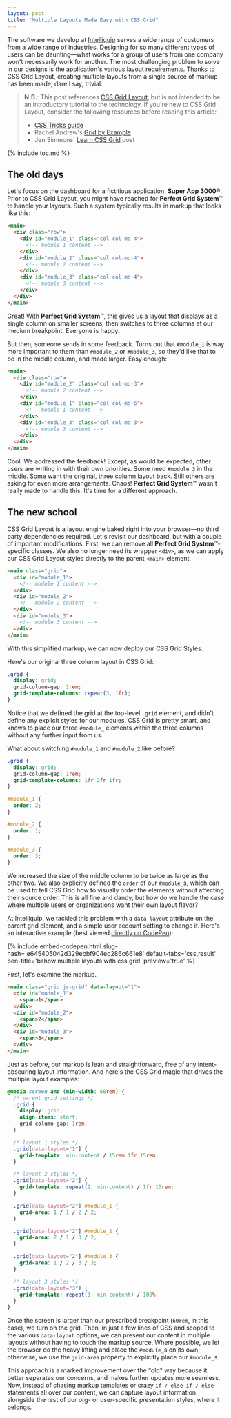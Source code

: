 ```yaml
---
layout: post
title: "Multiple Layouts Made Easy with CSS Grid"
---
```


The software we develop at [Intelliquip](https://intelliquip.com) serves a wide
range of customers from a wide range of industries. Designing for so many
different types of users can be daunting&mdash;what works for a group of users
from one company won't necessarily work for another. The most challenging
problem to solve in our designs is the application's various layout
requirements. Thanks to CSS Grid Layout, creating multiple layouts from a single
source of markup has been made, dare I say, trivial.

> **N.B.**: This post references [CSS Grid
> Layout](https://developer.mozilla.org/en-US/docs/Web/CSS/CSS_Grid_Layout), but
> is not intended to be an introductory tutorial to the technology. If you're
> new to CSS Grid Layout, consider the following resources before reading this
> article:
>
> - [CSS Tricks guide](https://css-tricks.com/snippets/css/complete-guide-grid/)
> - Rachel Andrew's [Grid by Example](https://gridbyexample.com/)
> - Jen Simmons' [Learn CSS
>   Grid](http://jensimmons.com/post/feb-27-2017/learn-css-grid) post

{% include toc.md %}

## The old days

Let's focus on the dashboard for a fictitious application, **Super App
3000**&reg;. Prior to CSS Grid Layout, you might have reached for **Perfect Grid
System**&trade; to handle your layouts. Such a system typically results in
markup that looks like this:

```html
<main>
  <div class="row">
    <div id="module_1" class="col col-md-4">
      <!-- module 1 content -->
    </div>
    <div id="module_2" class="col col-md-4">
      <!-- module 2 content -->
    </div>
    <div id="module_3" class="col col-md-4">
      <!-- module 3 content -->
    </div>
  </div>
</main>
```

Great! With **Perfect Grid System**&trade;, this gives us a layout that displays
as a single column on smaller screens, then switches to three columns at our
medium breakpoint. Everyone is happy.

But then, someone sends in some feedback. Turns out that `#module_1` is way more
important to them than `#module_2` or `#module_3`, so they'd like that to be in
the middle column, and made larger. Easy enough:

```html
<main>
  <div class="row">
    <div id="module_2" class="col col-md-3">
      <!-- module 2 content -->
    </div>
    <div id="module_1" class="col col-md-6">
      <!-- module 1 content -->
    </div>
    <div id="module_3" class="col col-md-3">
      <!-- module 3 content -->
    </div>
  </div>
</main>
```

Cool. We addressed the feedback! Except, as would be expected, other users are
writing in with their own priorities. Some need `#module_3` in the middle. Some
want the original, three column layout back. Still others are asking for even
more arrangements. Chaos! **Perfect Grid System**&trade; wasn't really made to
handle this. It's time for a different approach.

## The new school

CSS Grid Layout is a layout engine baked right into your browser&mdash;no third
party dependencies required. Let's revisit our dashboard, but with a couple of
important modifications. First, we can remove all **Perfect Grid
System**&trade;-specific classes. We also no longer need its wrapper `<div>`, as
we can apply our CSS Grid Layout styles directly to the parent `<main>` element.

```html
<main class="grid">
  <div id="module_1">
    <!-- module 1 content -->
  </div>
  <div id="module_2">
    <!-- module 2 content -->
  </div>
  <div id="module_3">
    <!-- module 3 content -->
  </div>
</main>
```

With this simplified markup, we can now deploy our CSS Grid Styles.

Here's our original three column layout in CSS Grid:

```css
.grid {
  display: grid;
  grid-column-gap: 1rem;
  grid-template-columns: repeat(3, 1fr);
}
```

Notice that we defined the grid at the top-level `.grid` element, and didn't
define any explicit styles for our modules. CSS Grid is pretty smart, and knows
to place our three `#module_` elements within the three columns without any
further input from us.

What about switching `#module_1` and `#module_2` like before?

```css
.grid {
  display: grid;
  grid-column-gap: 1rem;
  grid-template-columns: 1fr 2fr 1fr;
}

#module_1 {
  order: 2;
}

#module_2 {
  order: 1;
}

#module_3 {
  order: 3;
}
```

We increased the size of the middle column to be twice as large as the other
two. We also explicitly defined the `order` of our `#module_`s, which can be
used to tell CSS Grid how to visually order the elements without affecting their
source order. This is all fine and dandy, but how do we handle the case where
multiple users or organizations want their own layout flavor?

At Intelliquip, we tackled this problem with a `data-layout` attribute on the
parent grid element, and a simple user account setting to change it. Here's an
interactive example (best viewed [directly on
CodePen](https://codepen.io/bobbyshowalter/pen/e645405042d329ebbf904ed286c661e8?editors=0100)):

{% include embed-codepen.html slug-hash='e645405042d329ebbf904ed286c661e8'
default-tabs='css,result' pen-title='bshow multiple layouts with css grid'
preview='true' %}

First, let's examine the markup.

```html
<main class="grid js-grid" data-layout="1">
  <div id="module_1">
    <span>1</span>
  </div>
  <div id="module_2">
    <span>2</span>
  </div>
  <div id="module_3">
    <span>3</span>
  </div>
</main>
```

Just as before, our markup is lean and straightforward, free of any
intent-obscuring layout information. And here's the CSS Grid magic that drives
the multiple layout examples:

```css
@media screen and (min-width: 60rem) {
  /* parent grid settings */
  .grid {
    display: grid;
    align-items: start;
    grid-column-gap: 1rem;
  }

  /* layout 1 styles */
  .grid[data-layout="1"] {
    grid-template: min-content / 15rem 1fr 15rem;
  }

  /* layout 2 styles */
  .grid[data-layout="2"] {
    grid-template: repeat(2, min-content) / 1fr 15rem;
  }

  .grid[data-layout="2"] #module_1 {
    grid-area: 1 / 1 / 2 / 2;
  }

  .grid[data-layout="2"] #module_2 {
    grid-area: 2 / 1 / 3 / 2;
  }

  .grid[data-layout="2"] #module_3 {
    grid-area: 1 / 2 / 3 / 3;
  }

  /* layout 3 styles */
  .grid[data-layout="3"] {
    grid-template: repeat(3, min-content) / 100%;
  }
}
```

Once the screen is larger than our prescribed breakpoint (`60rem`, in this
case), we turn on the grid. Then, in just a few lines of CSS and scoped to the
various `data-layout` options, we can present our content in multiple layouts
without having to touch the markup source. Where possible, we let the browser do
the heavy lifting and place the `#module_`s on its own; otherwise, we use the
`grid-area` property to explicitly place our `#module_`s.

This approach is a marked improvement over the "old" way because it better
separates our concerns, and makes further updates more seamless. Now, instead of
chasing markup templates or crazy `if / else if / else` statements all over our
content, we can capture layout information alongside the rest of our
org- or user-specific presentation styles, where it belongs.
